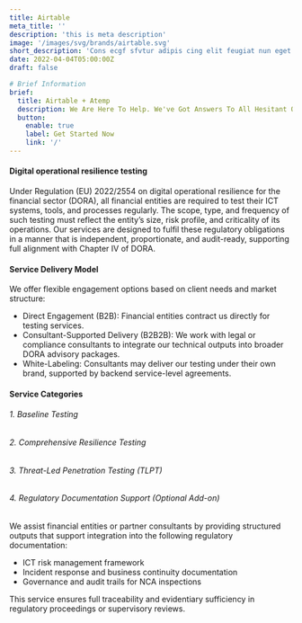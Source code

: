 ```yaml
---
title: Airtable
meta_title: ''
description: 'this is meta description'
image: '/images/svg/brands/airtable.svg'
short_description: 'Cons ecgf sfvtur adipis cing elit feugiat nun eget massa velit eros etiam nunc luctus varius commn do lsa'
date: 2022-04-04T05:00:00Z
draft: false

# Brief Information
brief:
  title: Airtable + Atemp
  description: We Are Here To Help. We've Got Answers To All Hesitant Queries You Might Have About Social Media Analytics And Management.
  button:
    enable: true
    label: Get Started Now
    link: '/'
---
```


#### Digital operational resilience testing

Under Regulation (EU) 2022/2554 on digital operational resilience for the financial sector (DORA), all financial entities are required to test their ICT systems, tools, and processes regularly. The scope, type, and frequency of such testing must reflect the entity’s size, risk profile, and criticality of its operations. Our services are designed to fulfil these regulatory obligations in a manner that is independent, proportionate, and audit-ready, supporting full alignment with Chapter IV of DORA.

#### Service Delivery Model

We offer flexible engagement options based on client needs and market structure:

- Direct Engagement (B2B): Financial entities contract us directly for testing services.
- Consultant-Supported Delivery (B2B2B): We work with legal or compliance consultants to integrate our technical outputs into broader DORA advisory packages.
- White-Labeling: Consultants may deliver our testing under their own brand, supported by backend service-level agreements.

#### Service Categories

###### 1. Baseline Testing

###### 2. Comprehensive Resilience Testing

###### 3. Threat-Led Penetration Testing (TLPT)

###### 4. Regulatory Documentation Support (Optional Add-on)

We assist financial entities or partner consultants by providing structured outputs that support integration into the following regulatory documentation:

- ICT risk management framework
- Incident response and business continuity documentation
- Governance and audit trails for NCA inspections

This service ensures full traceability and evidentiary sufficiency in regulatory proceedings or supervisory reviews.
